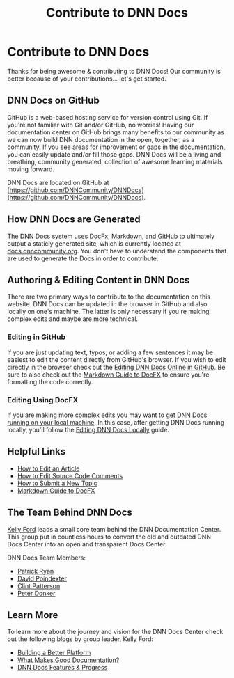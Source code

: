﻿---
uid: contribute-to-docs
locale: en
title: Contribute to DNN Docs
dnnversion: 09.02.00
---

# Contribute to DNN Docs

Thanks for being awesome & contributing to DNN Docs! Our community is better because of your contributions... let's get started.

## DNN Docs on GitHub

GitHub is a web-based hosting service for version control using Git. If you're not familiar with Git and/or GitHub, no worries! Having our documentation center on GitHub brings many benefits to our community as we can now build DNN documentation in the open, together, as a community. If you see areas for improvement or gaps in the documentation, you can easily update and/or fill those gaps. DNN Docs will be a living and breathing, community generated, collection of awesome learning materials moving forward.

DNN Docs are located on GitHub at [https://github.com/DNNCommunity/DNNDocs](https://github.com/DNNCommunity/DNNDocs).  

## How DNN Docs are Generated

The DNN Docs system uses [DocFx](https://dotnet.github.io/docfx/), [Markdown](https://en.wikipedia.org/wiki/Markdown), and GitHub to ultimately output a staticly generated site, which is currently located at [docs.dnncommunity.org](http://docs.dnncommunity.org). You don't have to understand the components that are used to generate the Docs in order to contribute.

## Authoring & Editing Content in DNN Docs

There are two primary ways to contribute to the documentation on this website. DNN Docs can be updated in the browser in GitHub and also locally on one's machine. The latter is only necessary if you're making complex edits and maybe are more technical.

### Editing in GitHub
If you are just updating text, typos, or adding a few sentences it may be easiest to edit the content directly from GitHub's browser. If you wish to edit directly in the browser check out the [Editing DNN Docs Online in GitHub](xref:how-to-edit-an-article-in-browser). Be sure to also check out the [Markdown Guide to DocFX](xref:markdown-guide-to-docfx) to ensure you're formatting the code correctly.

### Editing Using DocFX
If you are making more complex edits you may want to [get DNN Docs running on your local machine](xref:get-dnn-docs-running-locally). In this case, after getting DNN Docs running locally, you'll follow the [Editing DNN Docs Locally](xref:how-to-edit-an-article) guide.


## Helpful Links

* [How to Edit an Article](xref:how-to-edit-an-article)
* [How to Edit Source Code Comments](xref:how-to-edit-source-code-comments)
* [How to Submit a New Topic](xref:how-to-submit-a-new-topic)
* [Markdown Guide to DocFX](xref:markdown-guide-to-docfx)

## The Team Behind DNN Docs

[Kelly Ford](https://www.Twitter.com/DNNDev) leads a small core team behind the DNN Documentation Center. This group put in countless hours to convert the old and outdated DNN Docs Center into an open and transparent Docs Center. 

DNN Docs Team Members:
   * [Patrick Ryan](https://twitter.com/patrickryan_79)
   * [David Poindexter](https://twitter.com/davidpoindexter)
   * [Clint Patterson](https://twitter.com/cbpsc)
   * [Peter Donker](https://twitter.com/pdonker)



## Learn More
To learn more about the journey and vision for the DNN Docs Center check out the following blogs by group leader, Kelly Ford:

* [Building a Better Platform](https://www.dnnsoftware.com/community-blog/cid/155513/building-a-better-platform)
* [What Makes Good Documentation?](https://www.dnnsoftware.com/community-blog/cid/155517/what-makes-good-documentation)
* [DNN Docs Features & Progress](https://www.dnnsoftware.com/community-blog/cid/155547/dnn-docs-features-and-progress)
